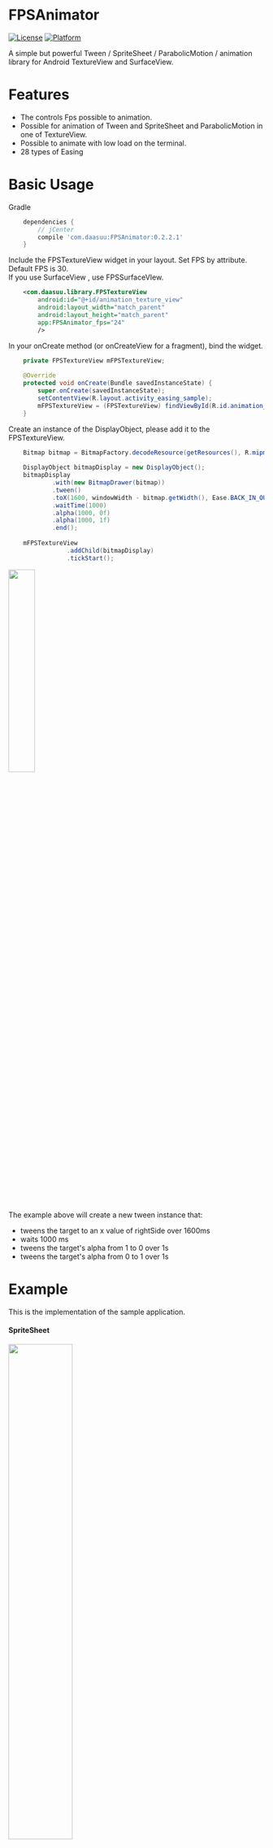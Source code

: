 # FPSAnimator
[![License](https://img.shields.io/badge/license-Apache%202-blue.svg)](https://www.apache.org/licenses/LICENSE-2.0)
[![Platform](https://img.shields.io/badge/platform-android-green.svg)](http://developer.android.com/index.html)

A simple but powerful Tween / SpriteSheet / ParabolicMotion / animation library for Android TextureView and SurfaceView.

# Features
* The controls Fps possible to animation.
* Possible for animation of Tween and SpriteSheet and ParabolicMotion in one of TextureView.
* Possible to animate with low load on the terminal.
* 28 types of Easing

# Basic Usage
Gradle
```groovy
    dependencies {
        // jCenter
        compile 'com.daasuu:FPSAnimator:0.2.2.1'
    }
```
Include the FPSTextureView widget in your layout. Set FPS by attribute.
Default FPS is 30.<br>
If you use SurfaceView , use FPSSurfaceVIew.
```xml
    <com.daasuu.library.FPSTextureView
        android:id="@+id/animation_texture_view"
        android:layout_width="match_parent"
        android:layout_height="match_parent"
        app:FPSAnimator_fps="24"
        />
```
In your onCreate method (or onCreateView for a fragment), bind the widget.
```JAVA
    private FPSTextureView mFPSTextureView;
    
    @Override
    protected void onCreate(Bundle savedInstanceState) {
        super.onCreate(savedInstanceState);
        setContentView(R.layout.activity_easing_sample);
        mFPSTextureView = (FPSTextureView) findViewById(R.id.animation_texture_view);
    }
```
Create an instance of the DisplayObject, please add it to the FPSTextureView.
```JAVA
    Bitmap bitmap = BitmapFactory.decodeResource(getResources(), R.mipmap.ic_launcher);
    
    DisplayObject bitmapDisplay = new DisplayObject();
    bitmapDisplay
            .with(new BitmapDrawer(bitmap))
            .tween()
            .toX(1600, windowWidth - bitmap.getWidth(), Ease.BACK_IN_OUT)
            .waitTime(1000)
            .alpha(1000, 0f)
            .alpha(1000, 1f)
            .end();
            
    mFPSTextureView
                .addChild(bitmapDisplay)
                .tickStart();
```
<img src="art/tweenBitmapSampleDemo.gif" width="32%">

The example above will create a new tween instance that:
* tweens the target to an x value of rightSide over 1600ms
* waits 1000 ms
* tweens the target's alpha from  1 to 0 over 1s
* tweens the target's alpha from 0 to 1 over 1s

# Example
This is the implementation of the sample application.

#### SpriteSheet
<img src="art/spriteSheet.gif" width="50%">


```JAVA
    
    SpriteSheetDrawer spriteSheetDrawer = new SpriteSheetDrawer(
        spriteBitmapB, 
        frameWidth, 
        frameHeight, 
        frameNum)
        .spriteLoop(true);
    
    DisplayObject displayObject = new DisplayObject();
    displayObject
            .with(spriteSheetDrawer)
            .tween()
            .tweenLoop(true)
            .transform(-frameWidth, windowHeight / 2)
            .toX(3000, windowWidth)
            .end();

    mFPSTextureView
                .addChild(displayObject);
```


#### TweenText
<img src="art/tweenTextDemo.gif" width="50%">
```JAVA
    Paint paint = new Paint();
    paint.setColor(ContextCompat.getColor(this, R.color.colorAccent));
    paint.setTextSize(Util.convertDpToPixel(16, this));

    String tweenTxt = "TweenText";
    float textWidth = paint.measureText(tweenTxt);
    
    TextDrawer textDrawer = new TextDrawer(tweenTxt, paint)
            .rotateRegistration(textWidth / 2, textWidth / 2);

    DisplayObject textDisplay = new DisplayObject();
    textDisplay.with(textDrawer)
            .tween()
            .tweenLoop(true)
            .transform(0, 800)
            .waitTime(300)
            .to(1000, windowWidth - textWidth, 800, 720f, Ease.SINE_OUT)
            .waitTime(300)
            .to(1000, 0, 800, 0f, Ease.SINE_IN)
            .end();

```

#### TweenBitmap
<img src="art/scaleAndAlpha.gif" width="16%">
```JAVA
        BitmapDrawer bitmapDrawer = new BitmapDrawer(bitmap)
            .dpSize(this)
            .scaleRegistration(bitmap.getWidth() / 2, bitmap.getHeight() / 2);

        DisplayObject bitmapDisplay = new DisplayObject();
        bitmapDisplay.with(bitmapDrawer)
                .tween()
                .tweenLoop(true)
                .transform(300, 400)
                .to(500, 300, 400, 0, 6f, 6f, 0, Ease.SINE_IN_OUT)
                .waitTime(300)
                .transform(300, 400, Util.convertAlphaFloatToInt(1f), 1f, 1f, 0)
                .waitTime(300)
                .end();

```

#### ParabolicMotion
<img src="art/parabolicDemo.gif" width="50%">

```JAVA
    @Override
    protected void onCreate(Bundle savedInstanceState) {
        super.onCreate(savedInstanceState);
        setContentView(R.layout.activity_easing_sample);
        mFPSTextureView = (FPSTextureView) findViewById(R.id.animation_texture_view);
        
        // ParabolicMotionText
        Paint paint = new Paint();
        paint.setColor(ContextCompat.getColor(context, R.color.colorPrimary));
        paint.setTextSize(Util.convertDpToPixel(20, context));
        
        TextDrawer textDrawer = new TextDrawer("Text", paint);
        
        DisplayObject textDisplay = new DisplayObject();
        textDisplay.with(textDrawer)
                .parabolic()
                .transform(800, 800)
                .initialVelocityY(-40)
                .end();

        mFPSTextureView.addChild(textDisplay);
    }

    private void createParabolicMotionBitmap() {
        final DisplayObject bitmapDisplay = new DisplayObject();

        bitmapDisplay.with(new BitmapDrawer(mBitmap).dpSize(context))
                .parabolic()
                .transform(0, mFPSTextureView.getHeight())
                .reboundBottom(false)
                .accelerationX((float) (15 + Math.random() * 7))
                .initialVelocityY((float) (-65 + Math.random() * 15))
                .bottomHitCallback(new AnimCallBack() {
                    @Override
                    public void call() {
                        mFPSTextureView.removeChild(bitmapDisplay);
                    }
                })
                .end();

        mFPSTextureView.addChild(bitmapDisplay);
    }

    @Override
    protected void onResume() {
        super.onResume();
        mFPSTextureView.tickStart();

        mTimer = new Timer();
        mTimer.schedule(new TimerTask() {
            @Override
            public void run() {
                for (int i = 0; i < 5; i++) {
                    createParabolicMotionBitmap();
                }
            }
        }, 0, 100);
    }

```

# Easing
<img src="art/easingDemo.gif" width="80%">

Applications using FPSAnimator
-------

Please send a pull request if you would like to be added here.

Icon | Application
------------ | -------------
<img src="https://lh3.googleusercontent.com/Q_D0w0gkAnOFIu8dZeERlqM2RcEU8emBmakaCJGhDtfxbY4jOE_g7epGEi6w1G_TaFc=w300-rw" width="48" height="48" /> | [takusuta](https://play.google.com/store/apps/details?id=jp.co.takusuta.takusuta)



Contributers
-------

* [m1noon](https://github.com/m1noon)

## License
    Copyright 2016 MasayukiSuda

    Licensed under the Apache License, Version 2.0 (the "License");
    you may not use this file except in compliance with the License.
    You may obtain a copy of the License at

       http://www.apache.org/licenses/LICENSE-2.0

    Unless required by applicable law or agreed to in writing, software
    distributed under the License is distributed on an "AS IS" BASIS,
    WITHOUT WARRANTIES OR CONDITIONS OF ANY KIND, either express or implied.
    See the License for the specific language governing permissions and
    limitations under the License.

